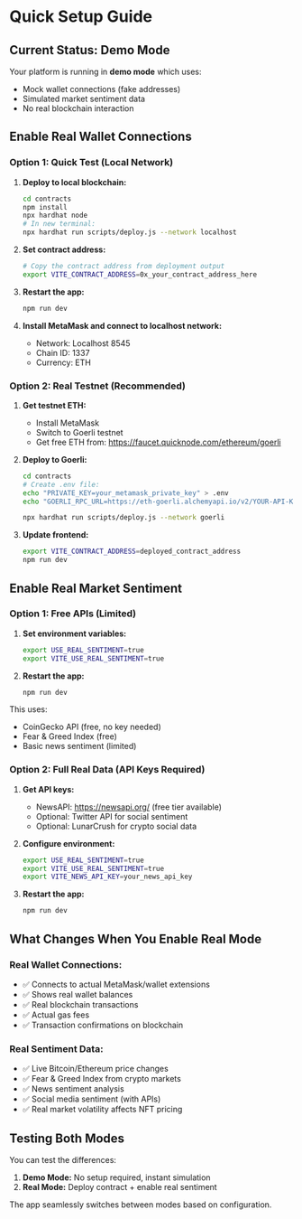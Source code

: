# Quick Setup Guide

## Current Status: Demo Mode

Your platform is running in **demo mode** which uses:
- Mock wallet connections (fake addresses)
- Simulated market sentiment data
- No real blockchain interaction

## Enable Real Wallet Connections

### Option 1: Quick Test (Local Network)

1. **Deploy to local blockchain:**
   ```bash
   cd contracts
   npm install
   npx hardhat node
   # In new terminal:
   npx hardhat run scripts/deploy.js --network localhost
   ```

2. **Set contract address:**
   ```bash
   # Copy the contract address from deployment output
   export VITE_CONTRACT_ADDRESS=0x_your_contract_address_here
   ```

3. **Restart the app:**
   ```bash
   npm run dev
   ```

4. **Install MetaMask and connect to localhost network:**
   - Network: Localhost 8545
   - Chain ID: 1337
   - Currency: ETH

### Option 2: Real Testnet (Recommended)

1. **Get testnet ETH:**
   - Install MetaMask
   - Switch to Goerli testnet
   - Get free ETH from: https://faucet.quicknode.com/ethereum/goerli

2. **Deploy to Goerli:**
   ```bash
   cd contracts
   # Create .env file:
   echo "PRIVATE_KEY=your_metamask_private_key" > .env
   echo "GOERLI_RPC_URL=https://eth-goerli.alchemyapi.io/v2/YOUR-API-KEY" >> .env
   
   npx hardhat run scripts/deploy.js --network goerli
   ```

3. **Update frontend:**
   ```bash
   export VITE_CONTRACT_ADDRESS=deployed_contract_address
   npm run dev
   ```

## Enable Real Market Sentiment

### Option 1: Free APIs (Limited)

1. **Set environment variables:**
   ```bash
   export USE_REAL_SENTIMENT=true
   export VITE_USE_REAL_SENTIMENT=true
   ```

2. **Restart the app:**
   ```bash
   npm run dev
   ```

This uses:
- CoinGecko API (free, no key needed)
- Fear & Greed Index (free)
- Basic news sentiment (limited)

### Option 2: Full Real Data (API Keys Required)

1. **Get API keys:**
   - NewsAPI: https://newsapi.org/ (free tier available)
   - Optional: Twitter API for social sentiment
   - Optional: LunarCrush for crypto social data

2. **Configure environment:**
   ```bash
   export USE_REAL_SENTIMENT=true
   export VITE_USE_REAL_SENTIMENT=true
   export VITE_NEWS_API_KEY=your_news_api_key
   ```

3. **Restart the app:**
   ```bash
   npm run dev
   ```

## What Changes When You Enable Real Mode

### Real Wallet Connections:
- ✅ Connects to actual MetaMask/wallet extensions
- ✅ Shows real wallet balances
- ✅ Real blockchain transactions
- ✅ Actual gas fees
- ✅ Transaction confirmations on blockchain

### Real Sentiment Data:
- ✅ Live Bitcoin/Ethereum price changes
- ✅ Fear & Greed Index from crypto markets
- ✅ News sentiment analysis
- ✅ Social media sentiment (with APIs)
- ✅ Real market volatility affects NFT pricing

## Testing Both Modes

You can test the differences:

1. **Demo Mode:** No setup required, instant simulation
2. **Real Mode:** Deploy contract + enable real sentiment

The app seamlessly switches between modes based on configuration.
